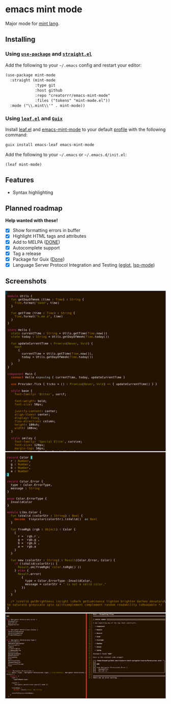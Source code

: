 emacs mint mode
===============

Major mode for [mint lang](https://www.mint-lang.com).

Installing
----------

### Using [`use-package`](https://github.com/jwiegley/use-package) and [`straight.el`](https://github.com/raxod502/straight.el)

Add the following to your `~/.emacs` config and restart your editor:
```elisp
(use-package mint-mode
  :straight (mint-mode
             :type git
             :host github
             :repo "creatorrr/emacs-mint-mode"
             :files ("tokens" "mint-mode.el"))
  :mode ("\\.mint\\'" . mint-mode))
```

### Using [`leaf.el`](https://github.com/conao3/leaf.el) and [`Guix`](https://guix.gnu.org)

Install [leaf.el](https://github.com/conao3/leaf.el) and [emacs-mint-mode](https://github.com/creatorrr/emacs-mint-mode) to your default [profile](https://guix.gnu.org/cookbook/en/html_node/Guix-Profiles-in-Practice.html) with the following command:
```sh
guix install emacs-leaf emacs-mint-mode
```

Add the following to your `~/.emacs` or `~/.emacs.d/init.el`:
```elisp
(leaf mint-mode)
```

Features
--------

 - Syntax highlighting

Planned roadmap
---------------

__Help wanted with these!__

 - [x] Show formatting errors in buffer
 - [x] Highlight HTML tags and attributes
 - [x] Add to MELPA ([DONE](https://github.com/melpa/melpa/pull/8257))
 - [x] Autocomplete support
 - [x] Tag a release
 - [x] Package for Guix ([Done](https://issues.guix.gnu.org/51045))
 - [x] Language Server Protocol Integration and Testing ([eglot](https://github.com/joaotavora/eglot/pull/750), [lsp-mode](https://github.com/emacs-lsp/lsp-mode/pull/3679))

Screenshots
-----------

![Mint syntax highlight example](img/sample1.png?raw=true "Mint syntax highlight")
![Mint syntax highlight example](img/sample2.png?raw=true "Mint syntax highlight")
![Mint auto formatting example](img/sample3.png?raw=true "Mint auto formatting")
